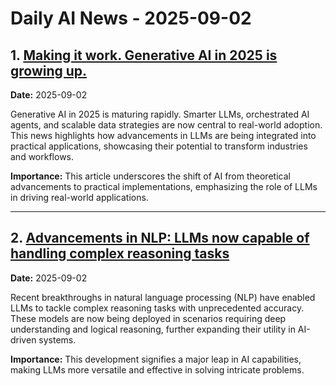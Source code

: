# Daily AI News - 2025-09-02

## 1. [Making it work. Generative AI in 2025 is growing up.](...)

**Date:** 2025-09-02

Generative AI in 2025 is maturing rapidly. Smarter LLMs, orchestrated AI agents, and scalable data strategies are now central to real-world adoption. This news highlights how advancements in LLMs are being integrated into practical applications, showcasing their potential to transform industries and workflows.

**Importance:** This article underscores the shift of AI from theoretical advancements to practical implementations, emphasizing the role of LLMs in driving real-world applications.

---

## 2. [Advancements in NLP: LLMs now capable of handling complex reasoning tasks](...)

**Date:** 2025-09-02

Recent breakthroughs in natural language processing (NLP) have enabled LLMs to tackle complex reasoning tasks with unprecedented accuracy. These models are now being deployed in scenarios requiring deep understanding and logical reasoning, further expanding their utility in AI-driven systems.

**Importance:** This development signifies a major leap in AI capabilities, making LLMs more versatile and effective in solving intricate problems.
